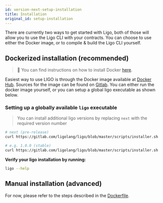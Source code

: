 ```yaml
---
id: version-next-setup-installation
title: Installation
original_id: setup-installation
---
```


There are currently two ways to get started with Ligo, both of those will allow you to use the Ligo CLI with your contracts. You can choose to use either the Docker image, or to compile & build the Ligo CLI yourself.

## Dockerized installation (recommended)

> 🐳 You can find instructions on how to install Docker [here](https://docs.docker.com/install/).

Easiest way to use LIGO is through the Docker image available at [Docker Hub](https://hub.docker.com/r/ligolang/ligo). Sources for the image can be found on [Gitlab](https://gitlab.com/ligolang/ligo/blob/master/docker/Dockerfile).
You can either run the docker image yourself, or you can setup a global ligo executable as shown below.

### Setting up a globally available `ligo` executable

> You can install additional ligo versions by replacing `next` with the required version number

```zsh
# next (pre-release)
curl https://gitlab.com/ligolang/ligo/blob/master/scripts/installer.sh | bash "next"

# e.g. 1.0.0 (stable)
curl https://gitlab.com/ligolang/ligo/blob/master/scripts/installer.sh | bash "1.0.0"
```

**Verify your ligo installation by running:**
```zsh
ligo --help
```


## Manual installation (advanced)

For now, please refer to the steps described in the [Dockerfile](https://gitlab.com/ligolang/ligo/blob/master/docker/Dockerfile).



